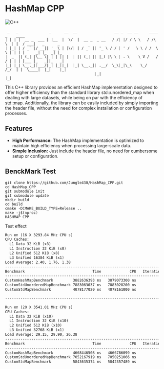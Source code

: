 # HashMap CPP

![C++](https://img.shields.io/badge/HashMap-C++-informational?style=flat-square&logo=cplusplus&logoColor=white&color=2bbc8a)


```shell
 _   _              _      __  __                 __ _  __ __     ____    _    ____               
| | | |  __ _  ___ | |__  |  \/  |  __ _  _ __   / /| |/ / \ \   / /\ \  | |  / ___|   _      _   
| |_| | / _` |/ __|| '_ \ | |\/| | / _` || '_ \ / / | ' /   \ \ / /  \ \ | | | |     _| |_  _| |_ 
|  _  || (_| |\__ \| | | || |  | || (_| || |_) |\ \ | . \    \ V /   / / | | | |___ |_   _||_   _|
|_| |_| \__,_||___/|_| |_||_|  |_| \__,_|| .__/  \_\|_|\_\    \_/   /_/  | |  \____|  |_|    |_|  
                                         |_|                             |_|                      
```

This C++ library provides an efficient HashMap implementation designed to offer higher efficiency than the standard library std::unordered_map when dealing with large datasets, while being on par with the efficiency of std::map. Additionally, the library can be easily included by simply importing the header file, without the need for complex installation or configuration processes.

## Features

- **High Performance:** The HashMap implementation is optimized to maintain high efficiency when processing large-scale data.
- **Simple Inclusion:** Just include the header file, no need for cumbersome setup or configuration.

## BenckMark Test

```shell
git clone https://github.com/Jungle430/HashMap_CPP.git
cd HashMap_CPP
git submodule init
git submodule update
mkdir build
cd build
cmake -DCMAKE_BUILD_TYPE=Release ..
make -j$(nproc)
HASHMAP_CPP
```

Test effect

```md
Run on (16 X 3293.84 MHz CPU s)
CPU Caches:
  L1 Data 32 KiB (x8)
  L1 Instruction 32 KiB (x8)
  L2 Unified 512 KiB (x8)
  L3 Unified 16384 KiB (x1)
Load Average: 2.40, 1.76, 1.38
-------------------------------------------------------------------------
Benchmark                               Time             CPU   Iterations
-------------------------------------------------------------------------
CustomHashMapBenchmark         3882636393 ns   3879073300 ns            1
CustomStdUnorderedMapBenchmark 7883063037 ns   7883028200 ns            1
CustomStdMapBenchmark          4078177020 ns   4078161000 ns            1

-------------------------------------------------------------------------

Run on (20 X 3541.01 MHz CPU s)
CPU Caches:
  L1 Data 32 KiB (x10)
  L1 Instruction 32 KiB (x10)
  L2 Unified 512 KiB (x10)
  L3 Unified 32768 KiB (x1)
Load Average: 29.15, 29.90, 26.38
-------------------------------------------------------------------------
Benchmark                               Time             CPU   Iterations
-------------------------------------------------------------------------
CustomHashMapBenchmark         4668446508 ns   4666786099 ns            1
CustomStdUnorderedMapBenchmark 7052167919 ns   7050251066 ns            1
CustomStdMapBenchmark          5843635374 ns   5842357489 ns            1
```
